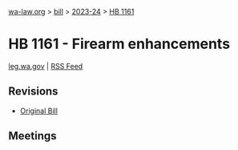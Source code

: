 [wa-law.org](/) > [bill](/bill/) > [2023-24](/bill/2023-24/) > [HB 1161](/bill/2023-24/hb/1161/)

# HB 1161 - Firearm enhancements
[leg.wa.gov](https://app.leg.wa.gov/billsummary?BillNumber=1161&Year=2023&Initiative=false) | [RSS Feed](./rss.xml)

## Revisions
* [Original Bill](1/)

## Meetings